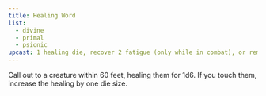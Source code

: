 ```yaml
---
title: Healing Word
list:
  - divine
  - primal
  - psionic
upcast: 1 healing die, recover 2 fatigue (only while in combat), or remove a condition that can't be recovered on its own.
---
```

Call out to a creature within 60 feet, healing them for 1d6. If you touch them, increase the healing by one die size.
